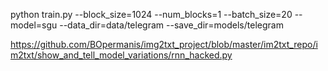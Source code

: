 python train.py --block_size=1024 --num_blocks=1 --batch_size=20 --model=sgu --data_dir=data/telegram --save_dir=models/telegram


https://github.com/BOpermanis/img2txt_project/blob/master/im2txt_repo/im2txt/show_and_tell_model_variations/rnn_hacked.py